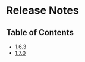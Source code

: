 # Release Notes

<PageHeader />

## Table of Contents

* [1.6.3](../../mv-connect/release-notes/1.6.3/README.md)
* [1.7.0](./1.7.0/README.md)

<PageFooter />
